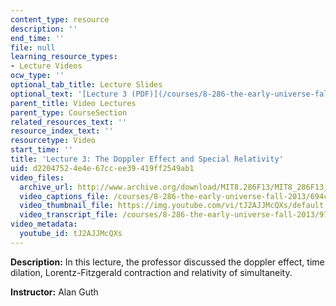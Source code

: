 ```yaml
---
content_type: resource
description: ''
end_time: ''
file: null
learning_resource_types:
- Lecture Videos
ocw_type: ''
optional_tab_title: Lecture Slides
optional_text: '[Lecture 3 (PDF)](/courses/8-286-the-early-universe-fall-2013/resources/mit8_286f13_lec03)'
parent_title: Video Lectures
parent_type: CourseSection
related_resources_text: ''
resource_index_text: ''
resourcetype: Video
start_time: ''
title: 'Lecture 3: The Doppler Effect and Special Relativity'
uid: d2204752-4e4e-67cc-ee39-419ff2549ab1
video_files:
  archive_url: http://www.archive.org/download/MIT8.286F13/MIT8_286F13_lec03_300k.mp4
  video_captions_file: /courses/8-286-the-early-universe-fall-2013/694c043db5df573d97f30404553c4235_tJ2AJJMcQXs.vtt
  video_thumbnail_file: https://img.youtube.com/vi/tJ2AJJMcQXs/default.jpg
  video_transcript_file: /courses/8-286-the-early-universe-fall-2013/97e432f95bb6ac4cfd94584c8a247246_tJ2AJJMcQXs.pdf
video_metadata:
  youtube_id: tJ2AJJMcQXs
---
```


**Description:** In this lecture, the professor discussed the doppler effect, time dilation, Lorentz-Fitzgerald contraction and relativity of simultaneity.

**Instructor:** Alan Guth

